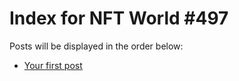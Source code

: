 # Index for NFT World #497
Posts will be displayed in the order below:

- [Your first post](./001-first.md)

